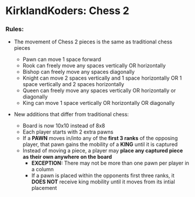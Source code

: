 # KirklandKoders: Chess 2
### Rules:

- The movement of Chess 2 pieces is the same as traditional chess pieces
    - Pawn can move 1 space forward
    - Rook can freely move any spaces vertically OR horizontally
    - Bishop can freely move any spaces diagonally
    - Knight can move 2 spaces vertically and 1 space horizontally OR 1 space vertically and 2 spaces horizontally
    - Queen can freely move any spaces vertically OR horizontally or diagonally
    - King can move 1 space vertically OR horizontally OR diagonally

- New additions that differ from traditional chess:
    - Board is now 10x10 instead of 8x8
    - Each player starts with 2 extra pawns
    - If a **PAWN** moves in/into any of the **first 3 ranks** of the opposing player, that pawn gains the mobility of a **KING** until it is captured
    - Instead of moving a piece, a player may **place any captured piece as their own anywhere on the board**
        - **EXCEPTION:** There may not be more than one pawn per player in a column
        - If a pawn is placed within the opponents first three ranks, it **DOES NOT** receive king mobility until it moves from its intial placement
